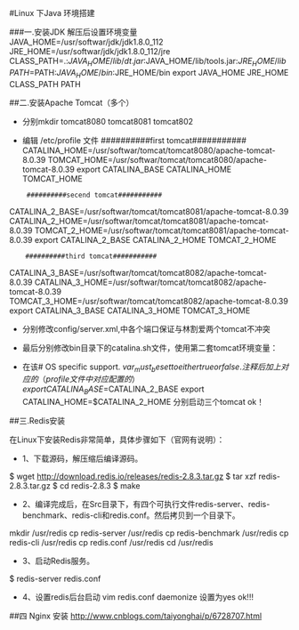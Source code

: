 #Linux 下Java 环境搭建

###一.安装JDK
解压后设置环境变量
JAVA_HOME=/usr/softwar/jdk/jdk1.8.0_112
JRE_HOME=/usr/softwar/jdk/jdk1.8.0_112/jre
CLASS_PATH=.:$JAVA_HOME/lib/dt.jar:$JAVA_HOME/lib/tools.jar:$JRE_HOME/lib
PATH=$PATH:$JAVA_HOME/bin:$JRE_HOME/bin
export JAVA_HOME JRE_HOME CLASS_PATH PATH

##二.安装Apache Tomcat（多个） 
 - 分别mkdir tomcat8080 tomcat8081 tomcat802 
 
 - 编辑 /etc/profile 文件
		##########first tomcat########### 
CATALINA_HOME=/usr/softwar/tomcat/tomcat8080/apache-tomcat-8.0.39
TOMCAT_HOME=/usr/softwar/tomcat/tomcat8080/apache-tomcat-8.0.39
export CATALINA_BASE CATALINA_HOME TOMCAT_HOME
 
		##########secend tomcat###########
 CATALINA_2_BASE=/usr/softwar/tomcat/tomcat8081/apache-tomcat-8.0.39
CATALINA_2_HOME=/usr/softwar/tomcat/tomcat8081/apache-tomcat-8.0.39
TOMCAT_2_HOME=/usr/softwar/tomcat/tomcat8081/apache-tomcat-8.0.39
export CATALINA_2_BASE CATALINA_2_HOME TOMCAT_2_HOME 
 
		##########third tomcat###########
CATALINA_3_BASE=/usr/softwar/tomcat/tomcat8082/apache-tomcat-8.0.39
CATALINA_3_HOME=/usr/softwar/tomcat/tomcat8082/apache-tomcat-8.0.39
TOMCAT_3_HOME=/usr/softwar/tomcat/tomcat8082/apache-tomcat-8.0.39
export CATALINA_3_BASE CATALINA_3_HOME TOMCAT_3_HOME

- 分别修改config/server.xml,中各个端口保证与林割爱两个tomcat不冲突


- 最后分别修改bin目录下的catalina.sh文件，使用第二套tomcat环境变量：
- 在该# OS specific support. $var _must_ be set to either true or false.注释后加上对应的（profile文件中对应配置的）
export CATALINA_BASE=$CATALINA_2_BASE
export CATALINA_HOME=$CATALINA_2_HOME
分别启动三个tomcat ok！

##三.Redis安装

 在Linux下安装Redis非常简单，具体步骤如下（官网有说明）：

- 1、下载源码，解压缩后编译源码。

$ wget http://download.redis.io/releases/redis-2.8.3.tar.gz
$ tar xzf redis-2.8.3.tar.gz
$ cd redis-2.8.3
$ make

- 2、编译完成后，在Src目录下，有四个可执行文件redis-server、redis-benchmark、redis-cli和redis.conf。然后拷贝到一个目录下。

mkdir /usr/redis
cp redis-server  /usr/redis
cp redis-benchmark /usr/redis
cp redis-cli  /usr/redis
cp redis.conf  /usr/redis
cd /usr/redis

- 3、启动Redis服务。

$ redis-server   redis.conf

- 4、设置redis后台启动
vim redis.conf 
daemonize 设置为yes
ok!!!

##四 Nginx 安装
http://www.cnblogs.com/taiyonghai/p/6728707.html
